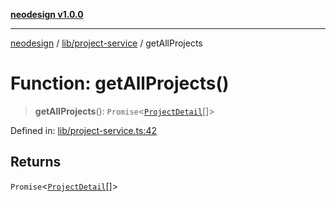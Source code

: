 [**neodesign v1.0.0**](../../../README.md)

***

[neodesign](../../../modules.md) / [lib/project-service](../README.md) / getAllProjects

# Function: getAllProjects()

> **getAllProjects**(): `Promise`\<[`ProjectDetail`](../../../types/project/interfaces/ProjectDetail.md)[]\>

Defined in: [lib/project-service.ts:42](https://github.com/mladjom/neodesign/blob/12ebc446849a001345c104056aef95c6372b148e/lib/project-service.ts#L42)

## Returns

`Promise`\<[`ProjectDetail`](../../../types/project/interfaces/ProjectDetail.md)[]\>
